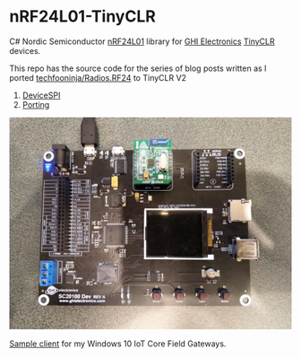 # nRF24L01-TinyCLR
C# Nordic Semiconductor [nRF24L01](https://www.nordicsemi.com/Products/Low-power-short-range-wireless/nRF24-series) library for
[GHI Electronics](https://www.ghielectronics.com/) [TinyCLR](https://www.ghielectronics.com/tinyclr/) devices.

This repo has the source code for the series of blog posts written as I ported [techfooninja/Radios.RF24](https://github.com/techfooninja/Radios.RF24) to TinyCLR V2

01. [DeviceSPI](https://blog.devmobile.co.nz/2020/05/13/tinyclr-os-v2-nrf24l01-library-part1/)
02. [Porting](https://blog.devmobile.co.nz/2020/05/14/tinyclr-os-v2-nrf24l01-library-part2/)

![Meadow PoC testrig](SC20100MikroenRF24L01TinyCLRV2.jpg)

[Sample client](https://blog.devmobile.co.nz/) for my Windows 10 IoT Core Field Gateways.
